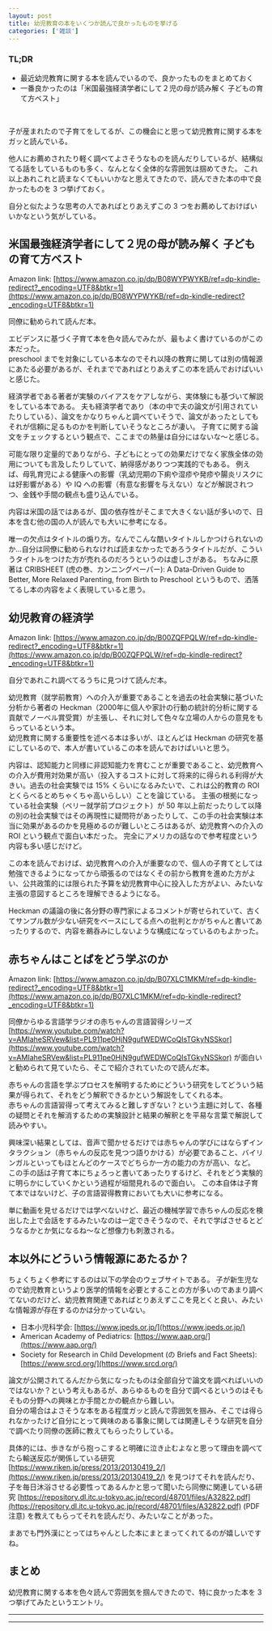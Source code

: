 ```yaml
---
layout: post
title: 幼児教育の本をいくつか読んで良かったものを挙げる
categories: ['雑談']
---
```



### TL;DR
- 最近幼児教育に関する本を読んでいるので、良かったものをまとめておく
- 一番良かったのは「米国最強経済学者にして２児の母が読み解く 子どもの育て方ベスト」
<br>

子が産まれたので子育てをしてるが、この機会にと思って幼児教育に関する本をガッと読んでいる。

他人にお薦めされたり軽く調べてよさそうなものを読んだりしているが、結構似てる話をしているものも多く、なんとなく全体的な雰囲気は掴めてきた。
これ以上あれこれと読まなくてもいいかなと思えてきたので、読んできた本の中で良かったものを 3 つ挙げておく。

自分と似たような思考の人であればとりあえずこの 3 つをお薦めしておけばいいかなという気がしている。


## 米国最強経済学者にして２児の母が読み解く 子どもの育て方ベスト
Amazon link: [https://www.amazon.co.jp/dp/B08WYPWYKB/ref=dp-kindle-redirect?_encoding=UTF8&btkr=1](https://www.amazon.co.jp/dp/B08WYPWYKB/ref=dp-kindle-redirect?_encoding=UTF8&btkr=1)

同僚に勧められて読んだ本。

エビデンスに基づく子育て本を色々読んでみたが、最もよく書けているのがこの本だった。  
preschool までを対象にしている本なのでそれ以降の教育に関しては別の情報源にあたる必要があるが、それまでであればとりあえずこの本を読んでおけばいいと感じた。

経済学者である著者が実験のバイアスをケアしながら、実体験にも基づいて解説をしている本である。
夫も経済学者であり（本の中で夫の論文が引用されていたりしている）、論文をかなりちゃんと調べていそうで、論文があったとしてもそれが信頼に足るものかを判断していそうなところが凄い。
子育てに関する論文をチェックするという観点で、ここまでの熱量は自分にはないな〜と感じる。

可能な限り定量的でありながら、子どもにとっての効果だけでなく家族全体の効用についても言及したりしていて、納得感がありつつ実践的でもある。
例えば、母乳育児による健康への影響（乳幼児期の下痢や湿疹や発疹や腸炎リスクには好影響がある）や IQ への影響（有意な影響を与えない）などが解説されつつ、金銭や手間の観点も盛り込んでいる。

内容は米国の話ではあるが、国の依存性がそこまで大きくない話が多いので、日本を含む他の国の人が読んでも大いに参考になる。

唯一の欠点はタイトルの煽り方。なんでこんな酷いタイトルしかつけられないのか...自分は同僚に勧められなければ読まなかったであろうタイトルだが、こういうタイトルをつけた方が売れるのだろうというのは虚しさがある。
ちなみに原著は CRIBSHEET (虎の巻、カンニングペーパー): A Data-Driven Guide to Better, More Relaxed Parenting, from Birth to Preschool というもので、洒落てるし本の内容をよく表現していると思う。


## 幼児教育の経済学
Amazon link: [https://www.amazon.co.jp/dp/B00ZQFPQLW/ref=dp-kindle-redirect?_encoding=UTF8&btkr=1](https://www.amazon.co.jp/dp/B00ZQFPQLW/ref=dp-kindle-redirect?_encoding=UTF8&btkr=1)

自分であれこれ調べてるうちに見つけて読んだ本。

幼児教育（就学前教育）への介入が重要であることを過去の社会実験に基づいた分析から著者の Heckman（2000年に個人や家計の行動の統計的分析に関する貢献でノーベル賞受賞）が主張し、それに対して色々な立場の人からの意見をもらっているという本。  
幼児教育に関する重要性を述べる本は多いが、ほとんどは Heckman の研究を基にしているので、本人が書いているこの本を読んでおけばいいと思う。

内容は、認知能力と同様に非認知能力を育むことが重要であること、幼児教育への介入が費用対効果が高い（投入するコストに対して将来的に得られる利得が大きい。過去の社会実験では 15% くらいになるみたいで、これは公的教育の ROI とくらべるとめちゃくちゃ高いらしい）ことを論じている。
主張の根拠になっている社会実験（ペリー就学前プロジェクト）が 50 年以上前だったりして以降の別の社会実験ではその再現性に疑問符があったりして、この手の社会実験は本当に効果があるのかを見極めるのが難しいところはあるが、幼児教育への介入の ROI という観点で面白い本だった。
完全にアメリカの話なので参考程度という内容も多い感じだけど。

この本を読んでおけば、幼児教育への介入が重要なので、個人の子育てとしては勉強できるようになってから頑張るのではなくその前から教育を進めた方がよい、公共政策的には限られた予算を幼児教育中心に投入した方がよい、みたいな主張の意図するところを理解できるようになる。

Heckman の議論の後に各分野の専門家によるコメントが寄せられていて、古くてサンプル数が少ない研究をベースにしてる点への批判とかがちゃんと書いてあったりするので、内容を鵜呑みにしないような構成になっているのもよかった。


## 赤ちゃんはことばをどう学ぶのか
Amazon link: [https://www.amazon.co.jp/dp/B07XLC1MKM/ref=dp-kindle-redirect?_encoding=UTF8&btkr=1](https://www.amazon.co.jp/dp/B07XLC1MKM/ref=dp-kindle-redirect?_encoding=UTF8&btkr=1)

同僚からゆる言語学ラジオの赤ちゃんの言語習得シリーズ [https://www.youtube.com/watch?v=AMIaheSRVew&list=PL911pe0HjN9gufWEDWCoQIsTGkyNSSkor](https://www.youtube.com/watch?v=AMIaheSRVew&list=PL911pe0HjN9gufWEDWCoQIsTGkyNSSkor) が面白いと勧められて見ていたら、そこで紹介されていたので読んだ本。

赤ちゃんの言語を学ぶプロセスを解明するためにどういう研究をしてどういう結果が得られて、それをどう解釈できるかという解説をしてくれる本。  
赤ちゃんの言語習得って考えてみると難しすぎない？という主題に対して、各種の疑問とそれを解消するための実験設計と結果の解釈とを平易な言葉で解説して読みやすい。

興味深い結果としては、音声で聞かせるだけでは赤ちゃんの学びにはならずインタラクション（赤ちゃんの反応を見つつ語りかける）が必要であること、バイリンガルといってもほとんどのケースでどちらか一方の能力の方が高い、など。  
この手の話は子育て本にちょろっと書いてあったりするけど、それをどう実験的に明らかにしていくかという過程が垣間見れるので面白い。
この本自体は子育て本ではないけど、子の言語習得教育においても大いに参考になる。

単に動画を見せるだけでは学べないけど、最近の機械学習で赤ちゃんの反応を検出した上で会話をするみたいなのは一定できそうなので、それで学ばさせるとどうなるかとか気になるね〜など想像力も刺激される。


## 本以外にどういう情報源にあたるか？
ちょくちょく参考にするのは以下の学会のウェブサイトである。
子が新生児なので幼児教育というより医学的情報を必要とすることの方が多いのであまり調べてないのだけど、幼児教育関連であればとりあえずここを見とくと良い、みたいな情報源が存在するのかは分かっていない。

- 日本小児科学会: [https://www.jpeds.or.jp/](https://www.jpeds.or.jp/)
- American Academy of Pediatrics: [https://www.aap.org/](https://www.aap.org/)
- Society for Research in Child Development (の Briefs and Fact Sheets): [https://www.srcd.org/](https://www.srcd.org/)

論文が公開されてるんだから気になったものは全部自分で論文を調べればいいのではないか？という考えもあるが、あらゆるものを自分で調べるというのはそもそもの分野への興味とか手間とかの観点から難しい。  
自分の場合はよさそうな本をある程度ガッと読んで雰囲気を掴み、そこでは得られなかったけど自分にとって興味のある事象に関しては関連しそうな研究を自分で調べたり同僚の医師に教えてもらったりしている。

具体的には、歩きながら抱っこすると明確に泣き止むよなと思って理由を調べてたら輸送反応が関係している研究 [https://www.riken.jp/press/2013/20130419_2/](https://www.riken.jp/press/2013/20130419_2/) を見つけてそれを読んだり、子を毎日沐浴させる必要性ってあるんかと思って聞いたら同僚に関連している研究 [https://repository.dl.itc.u-tokyo.ac.jp/record/48701/files/A32822.pdf](https://repository.dl.itc.u-tokyo.ac.jp/record/48701/files/A32822.pdf) (PDF 注意) を教えてもらってそれを読んだり、みたいなことがあった。

まあでも門外漢にとってはちゃんとした本にまとまってくれてるのが嬉しいですね。


## まとめ
幼児教育に関する本を色々読んで雰囲気を掴んできたので、特に良かった本を 3 つ挙げてみたというエントリ。

---
---
<br>
